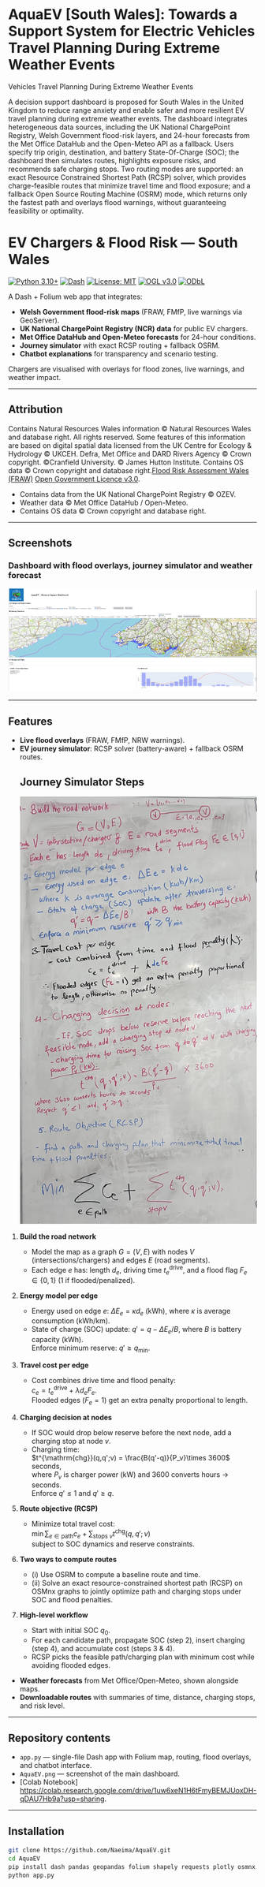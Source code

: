 # AquaEV [South Wales]: Towards a Support System for Electric Vehicles Travel Planning During Extreme Weather Events

Vehicles Travel Planning During Extreme Weather Events  

A decision support dashboard is proposed for South Wales in the United Kingdom to reduce range anxiety and enable safer and more resilient EV travel planning during extreme weather events. The dashboard integrates heterogeneous data sources, including the UK National ChargePoint Registry, Welsh Government flood-risk layers, and 24-hour forecasts from the Met Office DataHub and the Open-Meteo API as a fallback. Users specify trip origin, destination, and battery State-Of-Charge (SOC); the dashboard then simulates routes, highlights exposure risks, and recommends safe charging stops. Two routing modes are supported: an exact Resource Constrained Shortest Path (RCSP) solver, which provides charge-feasible routes that minimize travel time and flood exposure; and a fallback Open Source Routing Machine (OSRM) mode, which returns only the fastest path and overlays flood warnings, without guaranteeing feasibility or optimality. 

# EV Chargers & Flood Risk — South Wales  

[![Python 3.10+](https://img.shields.io/badge/python-3.10+-blue.svg)](https://www.python.org/)  [![Dash](https://img.shields.io/badge/Dash-2.x-brightgreen.svg)](https://dash.plotly.com/)  [![License: MIT](https://img.shields.io/badge/License-MIT-yellow.svg)](LICENSE) [![OGL v3.0](https://img.shields.io/badge/Data%20License-OGL--UK--3.0-lightgrey.svg)](http://www.nationalarchives.gov.uk/doc/open-government-licence/version/3/) [![ODbL](https://img.shields.io/badge/Data%20License-ODbL-orange.svg)](https://www.openstreetmap.org/copyright)  

A Dash + Folium web app that integrates:  
- **Welsh Government flood-risk maps** (FRAW, FMfP, live warnings via GeoServer).  
- **UK National ChargePoint Registry (NCR) data** for public EV chargers.  
- **Met Office DataHub and Open-Meteo forecasts** for 24-hour conditions.  
- **Journey simulator** with exact RCSP routing + fallback OSRM.  
- **Chatbot explanations** for transparency and scenario testing.  

Chargers are visualised with overlays for flood zones, live warnings, and weather impact.  

---

## Attribution  

Contains Natural Resources Wales information © Natural Resources Wales and database right. All rights reserved. Some features of this information are based on digital spatial data licensed from the UK Centre for Ecology & Hydrology © UKCEH. Defra, Met Office and DARD Rivers Agency © Crown copyright. ©Cranfield University. © James Hutton Institute. Contains OS data © Crown copyright and database right.[Flood Risk Assessment Wales (FRAW)](https://datamap.gov.wales/layergroups/inspire-nrw:FloodRiskAssessmentWales) [Open Government Licence v3.0](https://www.nationalarchives.gov.uk/doc/open-government-licence/version/3/).    
- Contains data from the UK National ChargePoint Registry © OZEV.  
- Weather data © Met Office DataHub / Open-Meteo.  
- Contains OS data © Crown copyright and database right.  

---

## Screenshots  

### Dashboard with flood overlays, journey simulator and weather forecast  
![AquaEV Dashboard](AquaEV.png)  

---

## Features  
- **Live flood overlays** (FRAW, FMfP, NRW warnings).  
- **EV journey simulator**: RCSP solver (battery-aware) + fallback OSRM routes.
  ## Journey Simulator Steps
  ![RCSP Solver](RCSP.jpg)
  
1. **Build the road network**
   - Model the map as a graph $G=(V,E)$ with nodes $V$ (intersections/chargers) 
     and edges $E$ (road segments).
   - Each edge $e$ has: length $d_e$, driving time $t^{\mathrm{drive}}_e$, 
     and a flood flag $F_e \in \{0,1\}$ (1 if flooded/penalized).

2. **Energy model per edge**
   - Energy used on edge $e$: $\Delta E_e = \kappa d_e$ (kWh), where $\kappa$ is 
     average consumption (kWh/km).
   - State of charge (SOC) update: $q' = q - \Delta E_e / B$, where $B$ is 
     battery capacity (kWh).  
     Enforce minimum reserve: $q' \ge q_{\min}$.

3. **Travel cost per edge**
   - Cost combines drive time and flood penalty:  
     $c_e = t^{\mathrm{drive}}_e + \lambda d_e F_e$.  
     Flooded edges ($F_e=1$) get an extra penalty proportional to length.

4. **Charging decision at nodes**
   - If SOC would drop below reserve before the next node, add a charging stop at node $v$.
   - Charging time:  
     $t^{\mathrm{chg}}(q,q';v) = \frac{B(q'-q)}{P_v}\times 3600$ seconds,  
     where $P_v$ is charger power (kW) and 3600 converts hours → seconds.  
     Enforce $q' \le 1$ and $q' \ge q$.

5. **Route objective (RCSP)**
   - Minimize total travel cost:  
     $\min \sum_{e \in \text{path}} c_e + \sum_{\text{stops } v} t^{\mathrm{chg}}(q,q';v)$  
     subject to SOC dynamics and reserve constraints.

6. **Two ways to compute routes**
   - (i) Use OSRM to compute a baseline route and time.  
   - (ii) Solve an exact resource-constrained shortest path (RCSP) on OSMnx graphs 
     to jointly optimize path and charging stops under SOC and flood penalties.

7. **High-level workflow**
   - Start with initial SOC $q_0$.  
   - For each candidate path, propagate SOC (step 2), insert charging (step 4), 
     and accumulate cost (steps 3 & 4).  
   - RCSP picks the feasible path/charging plan with minimum cost while avoiding flooded edges.

- **Weather forecasts** from Met Office/Open-Meteo, shown alongside maps.  
- **Downloadable routes** with summaries of time, distance, charging stops, and risk level.  

---

## Repository contents  
- `app.py` — single-file Dash app with Folium map, routing, flood overlays, and chatbot interface.  
- `AquaEV.png` — screenshot of the main dashboard.  
- [Colab Notebook] https://colab.research.google.com/drive/1uw6xeN1H6tFmyBEMJUoxDH-qDAU7Hb9a?usp=sharing.
---

## Installation  
```bash
git clone https://github.com/Naeima/AquaEV.git
cd AquaEV
pip install dash pandas geopandas folium shapely requests plotly osmnx
python app.py
